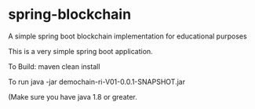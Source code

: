 # spring-blockchain
A simple spring boot blockchain implementation for educational purposes

This is a very simple spring boot application. 

To Build: maven clean install

To run java -jar demochain-ri-V01-0.0.1-SNAPSHOT.jar

(Make sure you have java 1.8 or greater.
